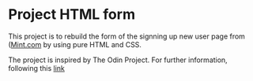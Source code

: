 # Project HTML form
This project is to rebuild the form of the signning up new user page from ([Mint.com](https://www.mint.com/) by using pure HTML and CSS.

The project is inspired by The Odin Project. For further information, following this [link](https://www.theodinproject.com/courses/html5-and-css3/lessons/html-forms)